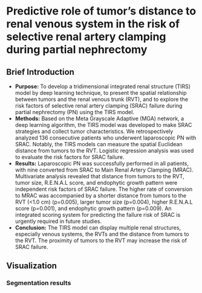 # Predictive role of tumor’s distance to renal venous system in the risk of selective renal artery clamping during partial nephrectomy

## Brief Introduction

- **Purpose:** To develop a tridimensional integrated renal structure (TIRS) model by deep learning technique, to present the spatial relationship between tumors and the renal venous trunk (RVT), and to explore the risk factors of selective renal artery clamping (SRAC) failure during partial nephrectomy (PN) using the TIRS model.
- **Methods:** Based on the Meta Grayscale Adaptive (MGA) network, a deep learning algorithm, the TIRS model was developed to make SRAC strategies and collect tumor characteristics. We retrospectively analyzed 136 consecutive patients who underwent laparoscopic PN with SRAC. Notably, the TIRS models can measure the spatial Euclidean distance from tumors to the RVT. Logistic regression analysis was used to evaluate the risk factors for SRAC failure.
- **Results:** Laparoscopic PN was successfully performed in all patients, with nine converted from SRAC to Main Renal Artery Clamping (MRAC). Multivariate analysis revealed that distance from tumors to the RVT, tumor size, R.E.N.A.L score, and endophytic growth pattern were independent risk factors of SRAC failure. The higher rate of conversion to MRAC was accompanied by a shorter distance from tumors to the RVT (<1.0 cm) (p=0.005), larger tumor size (p=0.004), higher R.E.N.A.L score (p=0.001), and endophytic growth pattern (p=0.009). An integrated scoring system for predicting the failure risk of SRAC is urgently required in future studies.
- **Conclusion:** The TIRS model can display multiple renal structures, especially venous systems, the RVTs and the distance from tumors to the RVT. The proximity of tumors to the RVT may increase the risk of SRAC failure.

## Visualization

### Segmentation results
